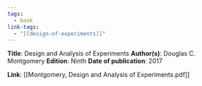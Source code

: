 ```yaml
---
tags:
  - book
link-tags:
  - "[[design-of-experiments]]"
---
```

**Title**: Design and Analysis of Experiments
**Author(s)**: Douglas C. Montgomery
**Edition**: Ninth
**Date of publication**: 2017

**Link**: [[Montgomery, Design and Analysis of Experiments.pdf]]


